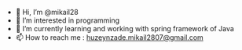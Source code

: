 - 👋 Hi, I’m @mikail28
- 👀 I’m interested in programming
- 🌱 I’m currently learning and working with spring framework of Java
- 📫 How to reach me : huzeynzade.mikail2807@gmail.com 

<!---
mikail28/mikail28 is a ✨ special ✨ repository because its `README.md` (this file) appears on your GitHub profile.
You can click the Preview link to take a look at your changes.
--->
